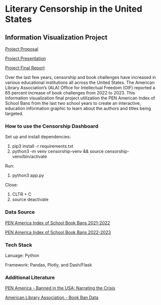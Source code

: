 # Literary Censorship in the United States
## Information Visualization Project

[Project Proposal](https://drive.google.com/file/d/1pN6PEiEg98IITE4-kK9jr2LfjAmglOwo/view?usp=sharing)

[Project Presentation](https://docs.google.com/presentation/d/1OJH0K7wPPqI_U1BCfGnXH3rBePtj76OPgim4mtYC5CA/edit?usp=sharing)

[Project Final Report](https://drive.google.com/file/d/12Qwuh4sFoTvSYSjNdt0raV_DFc2Od8K2/view?usp=share_link)

Over the last few years, censorship and book challenges have increased in various educational institutions all across the United States. The American Library Association’s (ALA) Office for Intellectual Freedom (OIF) reported a 65 percent increase of book challenges from 2022 to 2023. This information visualization final project utilization the PEN American Index of School Bans from the last two school years to create an interactive, education information graphic to learn about the authors and titles being targeted. 


### How to use the Censorship Dashboard
Set up and install dependencies:
1. pip3 install -r requirements.txt
2. python3 -m venv censorship-venv && source censorship-venv/bin/activate

Run:
1. python3 app.py

Close:
1. CLTR + C
2. source deactivate


### Data Source
[PEN America Index of School Book Bans 2021-2022](https://pen.org/banned-book-list-2021-2022/?)

[PEN America Index of School Book Bans 2022-2023](https://pen.org/2023-banned-book-list/)


### Tech Stack
Lanuage:  Python

Framework:  Pandas, Plotly, and Dash/Flask


### Additional Literature
[PEN America - Banned in the USA: Narrating the Crisis](https://pen.org/report/narrating-the-crisis/)

[American Library Association - Book Ban Data](https://www.ala.org/advocacy/bbooks/book-ban-data)
